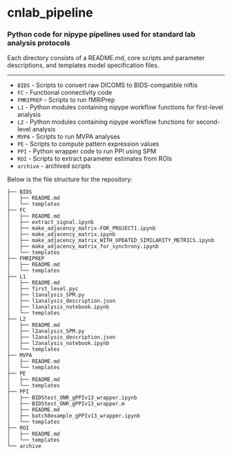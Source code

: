 # cnlab_pipeline

### Python code for nipype pipelines used for standard lab analysis protocols

Each directory consists of a README.md, core scripts and parameter descriptions, and templates model specification files.

--------

* `BIDS` - Scripts to convert raw DICOMS to BIDS-compatible niftis
* `FC` - Functional connectivity code
* `FMRIPREP` - Scripts to run fMRIPrep
* `L1` - Python modules containing nipype workflow functions for first-level analysis
* `L2` - Python modules containing nipype workflow functions for second-level analysis 
* `MVPA` - Scripts to run MVPA analyses
* `PE` - Scripts to compute pattern expression values
* `PPI` - Python wrapper code to run PPI using SPM
* `ROI` - Scripts to extract parameter estimates from ROIs
* `archive` - archived scripts

Below is the file structure for the repository:
```
├── BIDS
│   ├── README.md
│   └── templates
├── FC
│   ├── README.md
│   ├── extract_signal.ipynb
│   ├── make_adjacency_matrix-FOR_PROJECT1.ipynb
│   ├── make_adjacency_matrix.ipynb
│   ├── make_adjacency_matrix_WITH_UPDATED_SIMILARITY_METRICS.ipynb
│   ├── make_adjacency_matrix_for_synchrony.ipynb
│   └── templates
├── FMRIPREP
│   ├── README.md
│   └── templates
├── L1
│   ├── README.md
│   ├── first_level.pyc
│   ├── l1analysis_SPM.py
│   ├── l1analysis_description.json
│   ├── l1analysis_notebook.ipynb
│   └── templates
├── L2
│   ├── README.md
│   ├── l2analysis_SPM.py
│   ├── l2analysis_description.json
│   ├── l2analysis_notebook.ipynb
│   └── templates
├── MVPA
│   ├── README.md
│   └── templates
├── PE
│   ├── README.md
│   └── templates
├── PPI
│   ├── BIDStest_ONR_gPPIv13_wrapper.ipynb
│   ├── BIDStest_ONR_gPPIv13_wrapper.m
│   ├── README.md
│   ├── batch8example_gPPIv13_wrapper.ipynb
│   └── templates
├── ROI
│   ├── README.md
│   └── templates
└── archive
```